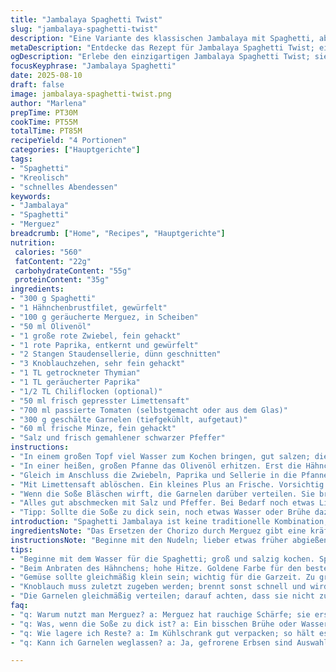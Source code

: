 ```yaml
---
title: "Jambalaya Spaghetti Twist"
slug: "jambalaya-spaghetti-twist"
description: "Eine Variante des klassischen Jambalaya mit Spaghetti, abgewandelt mit Hähnchenbrust, geräucherter Merguez statt Chorizo, und einer pikanten Tomatensoße mit geräuchertem Paprika und frischer Minze. Die Spaghetti werden bissfest gekocht, um eine bessere Textur zu garantieren. Das Gericht kombiniert Meeresfrüchte und Würstchen, mit Kräutern und Zitrus, die den Geschmack intensivieren. Perfekt für improvisierte Abende, wenn man keine Reiszeit hat, aber die volle Würze sucht."
metaDescription: "Entdecke das Rezept für Jambalaya Spaghetti Twist; eine köstliche, kreative Mischung der Aromen, perfekt für wiederkehrende Dinnerabende."
ogDescription: "Erlebe den einzigartigen Jambalaya Spaghetti Twist; sie vereinen traditionell kreolische Aromen mit italienischen Spaghetti."
focusKeyphrase: "Jambalaya Spaghetti"
date: 2025-08-10
draft: false
image: jambalaya-spaghetti-twist.png
author: "Marlena"
prepTime: PT30M
cookTime: PT55M
totalTime: PT85M
recipeYield: "4 Portionen"
categories: ["Hauptgerichte"]
tags:
- "Spaghetti"
- "Kreolisch"
- "schnelles Abendessen"
keywords:
- "Jambalaya"
- "Spaghetti"
- "Merguez"
breadcrumb: ["Home", "Recipes", "Hauptgerichte"]
nutrition: 
 calories: "560"
 fatContent: "22g"
 carbohydrateContent: "55g"
 proteinContent: "35g"
ingredients:
- "300 g Spaghetti"
- "1 Hähnchenbrustfilet, gewürfelt"
- "100 g geräucherte Merguez, in Scheiben"
- "50 ml Olivenöl"
- "1 große rote Zwiebel, fein gehackt"
- "1 rote Paprika, entkernt und gewürfelt"
- "2 Stangen Staudensellerie, dünn geschnitten"
- "3 Knoblauchzehen, sehr fein gehackt"
- "1 TL getrockneter Thymian"
- "1 TL geräucherter Paprika"
- "1/2 TL Chiliflocken (optional)"
- "50 ml frisch gepresster Limettensaft"
- "700 ml passierte Tomaten (selbstgemacht oder aus dem Glas)"
- "300 g geschälte Garnelen (tiefgekühlt, aufgetaut)"
- "60 ml frische Minze, fein gehackt"
- "Salz und frisch gemahlener schwarzer Pfeffer"
instructions:
- "In einem großen Topf viel Wasser zum Kochen bringen, gut salzen; die Spaghetti al dente kochen, nicht zu weich, werden noch in der Soße weitergegart. Wichtig: Immer probieren! Abgießen, Terrawürze oder Olivenöl kurz unterrühren, sonst kleben sie zusammen. Beiseitestellen."
- "In einer heißen, großen Pfanne das Olivenöl erhitzen. Erst die Hähnchenwürfel bei starker Hitze anbraten, bis sie goldbraun sind. Herausnehmen, kurze Ablage auf einem Teller, damit sie nicht zäh werden. Dann die Merguez hinein, auch hier auf Farbe warten, bis Fett austritt und das Röstaroma entsteht."
- "Gleich im Anschluss die Zwiebeln, Paprika und Sellerie in die Pfanne geben. Mittlere Hitze, öfter wenden, bis das Gemüse weich wird und leicht karamellisiert. Das macht den Unterschied: Süße und Tiefe. Knoblauch zugeben, dann schnell Thymian, geräucherten Paprika und Chili. Noch etwa eine Minute rühren, bis alles aromatisch duftet. Vorsicht, Knoblauch darf nicht verbrennen, sonst bitter."
- "Mit Limettensaft ablöschen. Ein kleines Plus an Frische. Vorsichtig die Hähnchenstücke und Merguez zurück in die Pfanne geben. Nun die passierten Tomaten langsam eingießen, alles gut vermischen. Auf mittlerer Hitze simmern lassen, Deckel leicht schräg auflegen."
- "Wenn die Soße Bläschen wirft, die Garnelen darüber verteilen. Sie brauchen nur wenig und kurze Garzeit: Etwa 3–4 Minuten, bis sie rosa sind und sich leicht einrollen. Nicht länger, sonst werden sie zäh. Kurz drauf die Spaghetti sofort unterheben. So saugen sie die Würze auf, ohne matschig zu werden."
- "Alles gut abschmecken mit Salz und Pfeffer. Bei Bedarf noch etwas Limettensaft für die Säure oder Chili für den Kick. Vor dem Servieren mit frischer Minze großzügig bestreuen. Kein Petersil-Ersatz, sondern fruchtiger Kontrast und Aroma-Kurve."
- "Tipp: Sollte die Soße zu dick sein, noch etwas Wasser oder Brühe dazugeben. Alternativ für weniger Schärfe kann man Merguez durch milde Bratwurst ersetzen. Wenn keine Garnelen vorrätig: Gefrorene Erbsen sind eine gute Ergänzung für Farbe und Textur. Minze lässt sich durch frischen Koriander ersetzen, gibt einen anderen, aber spannenden Twist."
introduction: "Spaghetti Jambalaya ist keine traditionelle Kombination, doch genau hier liegt der Reiz. Jambalaya lebt von intensiven, tiefen Aromen und einer Mischung aus Fleisch und Meeresfrüchten, die perfekt zu den einfachen italienischen Nudeln passt. Durch den Wechsel von Chorizo zu Merguez bekommt das Gericht eine rauchige Schärfe, die die Süße des Gemüses und das Zitronige wunderbar ausgleicht. Die Zugabe von frischer Minze verzögert den üblichen Schwere-Eindruck schwerer Eintopfgerichte und sorgt für Frische. Ich habe oft erlebt, dass Nudeln bei Eintopfgerichten zu weich werden – hier hilft die al dente Kochweise und das schnelle Mischen direkt vor dem Servieren. Wer ein schnelles Abendessen mit viel Geschmack wünscht, liegt hier goldrichtig."
ingredientsNote: "Das Ersetzen der Chorizo durch Merguez gibt eine kräftigere Rauchnote, die besser zum geräucherten Paprika passt. Limettensaft funktioniert besser als Zitrone, da er frischer und weniger herb wirkt. Olivenöl ist die Basis, doch kann man auch ein neutrales Öl nehmen, wenn man das Raucharoma nicht überdecken möchte. Wichtig beim Gemüse: die Stücke sollten etwa gleich groß sein, damit sie gleichmäßig garen. Garnelen sollten aufgetaut, trocken getupft sein, sonst verwässert die Soße. Statt passierter Tomaten können auch geschälte Tomaten mit etwas Zerdrücken verwendet werden, gibt mehr Textur. Minze ist ungewöhnlich, sorgt aber für überraschende Frische. Falls man Koriander probieren möchte, Vorsicht bei intensiven Aromen – weniger nehmen."
instructionsNote: "Beginne mit den Nudeln; lieber etwas früher abgießen, um Biss zu bewahren – sie garen noch in der Soße. Hähnchen und Wurst getrennt anbraten, damit sie gleichmäßig Farbe bekommen, sonst brät alles nur. Das Gemüse bei mittlerer Hitze langsam weich werden lassen, um Süße zu entwickeln – zu schnell macht es nur matschig. Knoblauch erst zum Schluss hinzufügen, sonst verbrennt er und wird bitter. Ablöschen ist nicht nur ein Gag, sondern wichtig für die Säurebalance und hebt die Röstaromen. Die Garnelen erst ganz zum Schluss, denn sie brauchen wenig Garzeit. Nach dem Vermengen mit Nudeln ist sofort würzen angesagt, lieber mehrfach nachschmecken. Minze nur am Ende hinzufügen, damit sie frisch bleibt und nicht verkocht. Eine letzte Prüfung mit den Fingern: Nudeln sollten leicht zäh sein, Soße sämig und nicht zu trocken."
tips:
- "Beginne mit dem Wasser für die Spaghetti; groß und salzig kochen. Spaghetti al dente garen, nicht überkochen. Beiseite stellen. Keine Klumpen. Wichtiges Detail für die richtige Textur."
- "Beim Anbraten des Hähnchens; hohe Hitze. Goldene Farbe für den besten Geschmack. Merguez dazugeben; wenig Zeit dämpfen. Aromatisch, aber kein Überkochen. Röstnoten entwickeln."
- "Gemüse sollte gleichmäßig klein sein; wichtig für die Garzeit. Zu große Stücke garen ungleich, das ist nicht gut. Zuerst Zwiebeln, dann Paprika und Sellerie anbraten. Karamellisierung bringt Süße."
- "Knoblauch muss zuletzt zugeben werden; brennt sonst schnell und wird bitter. Ablöschen ist echter Schlüssel. Limettensaft bringt Frische und hebt all die Aromen, die zusammenarbeiten müssen."
- "Die Garnelen gleichmäßig verteilen; darauf achten, dass sie nicht zu lange garen. Nur 3–4 Minuten. Bunte Farbe zeigt, dass sie fertig sind. Sofort die Spaghetti einarbeiten, sodass sie Geschmack aufnehmen."
faq:
- "q: Warum nutzt man Merguez? a: Merguez hat rauchige Schärfe; sie ersetzt Chorizo gut. Passt auch zur Soße. Kräftigerer Geschmack; später mit Olivenöl kombinieren."
- "q: Was, wenn die Soße zu dick ist? a: Ein bisschen Brühe oder Wasser hinzufügen; langsam. So wird es wieder geschmeidig. Besser als zu trocken."
- "q: Wie lagere ich Reste? a: Im Kühlschrank gut verpacken; so hält es ein paar Tage. Vor dem Essen leicht aufwärmen. Insgesamt kein Problem bei Resten."
- "q: Kann ich Garnelen weglassen? a: Ja, gefrorene Erbsen sind Auswahl; klasse für die Farbe. Textur bleibt gut. Damit wird es ein bisschen anders, aber macht Spaß."

---
```

